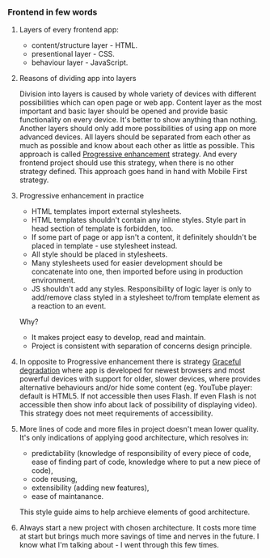 ### Frontend in few words

1. Layers of every frontend app:

    * content/structure layer - HTML.
    * presentional layer - CSS.
    * behaviour layer - JavaScript.

2. Reasons of dividing app into layers

    Division into layers is caused by whole variety of devices with different possibilities which can open page or web app. Content layer as the most important and basic layer should be opened and provide basic functionality on every device. It's better to show anything than nothing. Another layers should only add more possibilities of using app on more advanced devices. All layers should be separated from each other as much as possible and know about each other as little as possible. This approach is called [Progressive enhancement](https://en.wikipedia.org/wiki/Progressive_enhancement) strategy. And every frontend project should use this strategy, when there is no other strategy defined. This approach goes hand in hand with Mobile First strategy.

3. Progressive enhancement in practice

    * HTML templates import external stylesheets.
    * HTML templates shouldn't contain any inline styles. Style part in head section of template is forbidden, too.
    * If some part of page or app isn't a content, it definitely shouldn't be placed in template - use stylesheet instead.
    * All style should be placed in stylesheets.
    * Many stylesheets used for easier development should be concatenate into one, then imported before using in production environment.
    * JS shouldn't add any styles. Responsibility of logic layer is only to add/remove class styled in a stylesheet to/from template element as a reaction to an event.

    Why?  
    * It makes project easy to develop, read and maintain.  
    * Project is consistent with separation of concerns design principle.

4. In opposite to Progressive enhancement there is strategy [Graceful degradation](https://developer.mozilla.org/en-US/docs/Glossary/Graceful_degradation) where app is developed for newest browsers and most powerful devices with support for older, slower devices, where provides alternative behaviours and/or hide some content (eg. YouTube player: default is HTML5. If not accessible then uses Flash. If even Flash is not accessible then show info about lack of possibility of displaying video). This strategy does not meet requirements of accessibility.

5. More lines of code and more files in project doesn't mean lower quality. It's only indications of applying good architecture, which resolves in:

    * predictability (knowledge of responsibility of every piece of code, ease of finding part of code, knowledge where to put a new piece of code),
    * code reusing,
    * extensibility (adding new features),
    * ease of maintanance.

    This style guide aims to help archieve elements of good architecture.

6. Always start a new project with chosen architecture. It costs more time at start but brings much more savings of time and nerves in the future. I know what I'm talking about - I went through this few times. 
